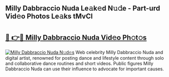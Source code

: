 ## Milly Dabbraccio Nuda Le𝚊k𝚎d N𝚞𝚍e - Part-urd Vid𝚎o Photos Le𝚊ks tMvCl

# <h2><a href="http://fbbv9j.evod.top/?m=Milly+Dabbraccio+Nuda">🔗 👉🔴 Milly Dabbraccio Nuda Vid𝚎o Ph𝚘t𝚘s</a></h2>

[![Milly Dabbraccio Nuda N𝚞d𝚎s](https://i.imgur.com/8V9OHl7.gif)](http://fbbv9j.evod.top/?m=Milly+Dabbraccio+Nuda)
Web celebrity Milly Dabbraccio Nuda and digital artist, renowned for posting dance and lifestyle content through solo and collaborative dance routines and short videos. Public figures Milly Dabbraccio Nuda can use their influence to advocate for important causes. 
